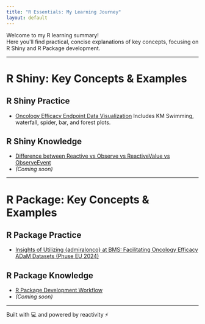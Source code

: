 ```yaml
---
title: "R Essentials: My Learning Journey"
layout: default
---
```


Welcome to my R learning summary!  
Here you'll find practical, concise explanations of key concepts, focusing on R Shiny and R Package development.

---

# R Shiny: Key Concepts & Examples
## R Shiny Practice
- [Oncology Efficacy Endpoint Data Visualization](https://yatte-pharmr.shinyapps.io/phamarploting/)
  Includes KM Swimming, waterfall, spider, bar, and forest plots.

## R Shiny Knowledge
- [Difference between Reactive vs Observe vs ReactiveValue vs ObserveEvent](./Rshiny/Reactive-vs-Observe-vs-ReactiveValues-vs-ObserveEvent/)  
- *(Coming soon)*

---

# R Package: Key Concepts & Examples

## R Package Practice
- [Insights of Utilizing {admiralonco} at BMS: Facilitating Oncology Efficacy ADaM Datasets (Phuse EU 2024)](chrome-extension://blegnhaaimfcklgddeegngmanbnfopog/https://phuse.s3.eu-central-1.amazonaws.com/Archive/2024/Connect/EU/Strasbourg/PAP_SM05.pdf)

## R Package Knowledge
- [R Package Development Workflow](./Rpackage/Development_Workflow_Rpackage/)  
- *(Coming soon)*

---

Built with 💻 and powered by reactivity ⚡
